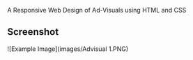 A Responsive Web Design of Ad-Visuals using HTML and CSS

## Screenshot
![Example Image](images/Advisual 1.PNG)
